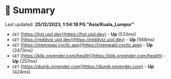 # 📖 Summary
Last updated: **25/12/2023, 1:54:18 PG "Asia/Kuala_Lumpur"**

- `GET` [https://hst.ujol.dev](https://hst.ujol.dev) - **Up** (533ms)
- `GET` [https://reddviz.ujol.dev](https://reddviz.ujol.dev) - **Up** (568ms)
- `GET` [https://memeapi.cyclic.app](https://memeapi.cyclic.app) - **Up** (2473ms)
- `GET` [https://klik.onrender.com/health](https://klik.onrender.com/health) - **Up** (257ms)
- `GET` [https://dumb.onrender.com](https://dumb.onrender.com) - **Up** (424ms)
